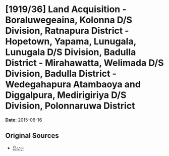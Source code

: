 # [1919/36] Land Acquisition - Boraluwegeaina, Kolonna D/S Division, Ratnapura District - Hopetown, Yapama, Lunugala, Lunugala D/S Division, Badulla District - Mirahawatta, Welimada D/S Division, Badulla District - Wedegahapura Atambaoya and Diggalpura, Medirigiriya D/S Division, Polonnaruwa District

**Date:** 2015-06-16

## Original Sources

- [සිංහල](https://documents.gov.lk/view/extra-gazettes/2015/6/1919-36_S.pdf)
